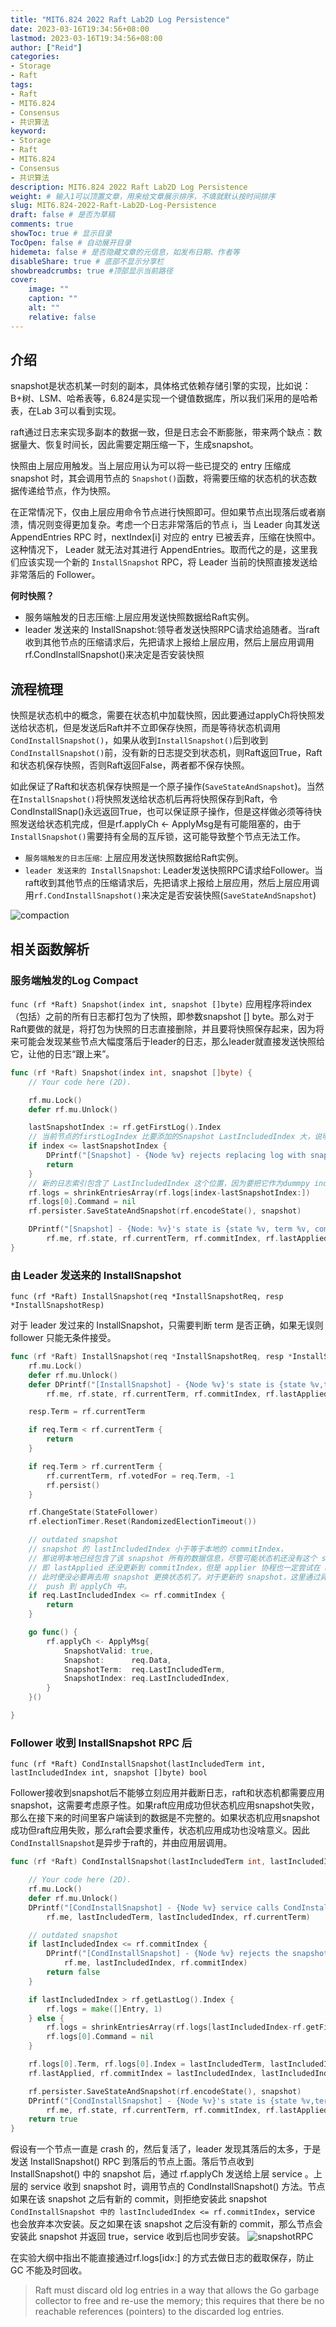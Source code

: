 ```yaml
---
title: "MIT6.824 2022 Raft Lab2D Log Persistence"
date: 2023-03-16T19:34:56+08:00
lastmod: 2023-03-16T19:34:56+08:00
author: ["Reid"]
categories: 
- Storage
- Raft
tags: 
- Raft
- MIT6.824
- Consensus
- 共识算法
keyword:
- Storage
- Raft
- MIT6.824
- Consensus
- 共识算法
description: MIT6.824 2022 Raft Lab2D Log Persistence
weight: # 输入1可以顶置文章，用来给文章展示排序，不填就默认按时间排序
slug: MIT6.824-2022-Raft-Lab2D-Log-Persistence
draft: false # 是否为草稿
comments: true
showToc: true # 显示目录
TocOpen: false # 自动展开目录
hidemeta: false # 是否隐藏文章的元信息，如发布日期、作者等
disableShare: true # 底部不显示分享栏
showbreadcrumbs: true #顶部显示当前路径
cover:
    image: ""
    caption: ""
    alt: ""
    relative: false
---
```



## 介绍 
snapshot是状态机某一时刻的副本，具体格式依赖存储引擎的实现，比如说：B+树、LSM、哈希表等，6.824是实现一个键值数据库，所以我们采用的是哈希表，在Lab 3可以看到实现。

raft通过日志来实现多副本的数据一致，但是日志会不断膨胀，带来两个缺点：数据量大、恢复时间长，因此需要定期压缩一下，生成snapshot。

快照由上层应用触发。当上层应用认为可以将一些已提交的 entry 压缩成 snapshot 时，其会调用节点的 `Snapshot()`函数，将需要压缩的状态机的状态数据传递给节点，作为快照。

在正常情况下，仅由上层应用命令节点进行快照即可。但如果节点出现落后或者崩溃，情况则变得更加复杂。考虑一个日志非常落后的节点 i，当 Leader 向其发送 AppendEntries RPC 时，nextIndex[i] 对应的 entry 已被丢弃，压缩在快照中。这种情况下， Leader 就无法对其进行 AppendEntries。取而代之的是，这里我们应该实现一个新的 `InstallSnapshot` RPC，将 Leader 当前的快照直接发送给非常落后的 Follower。

**何时快照？**
- 服务端触发的日志压缩:上层应用发送快照数据给Raft实例。
- leader 发送来的 InstallSnapshot:领导者发送快照RPC请求给追随者。当raft收到其他节点的压缩请求后，先把请求上报给上层应用，然后上层应用调用rf.CondInstallSnapshot()来决定是否安装快照

## 流程梳理
快照是状态机中的概念，需要在状态机中加载快照，因此要通过applyCh将快照发送给状态机，但是发送后Raft并不立即保存快照，而是等待状态机调用 `CondInstallSnapshot()`，如果从收到`InstallSnapshot()`后到收到`CondInstallSnapshot()`前，没有新的日志提交到状态机，则Raft返回True，Raft和状态机保存快照，否则Raft返回False，两者都不保存快照。

如此保证了Raft和状态机保存快照是一个原子操作(`SaveStateAndSnapshot`)。当然在`InstallSnapshot()`将快照发送给状态机后再将快照保存到Raft，令CondInstallSnap()永远返回True，也可以保证原子操作，但是这样做必须等待快照发送给状态机完成，但是rf.applyCh <- ApplyMsg是有可能阻塞的，由于`InstallSnapshot()`需要持有全局的互斥锁，这可能导致整个节点无法工作。


- `服务端触发的日志压缩`: 上层应用发送快照数据给Raft实例。
- `leader 发送来的 InstallSnapshot`: Leader发送快照RPC请求给Follower。当raft收到其他节点的压缩请求后，先把请求上报给上层应用，然后上层应用调用`rf.CondInstallSnapshot()`来决定是否安装快照(`SaveStateAndSnapshot`)

![compaction](https://github.com/Reid00/image-host/raw/main/20230206/image.5gq1fub2rvc0.webp)

## 相关函数解析

### 服务端触发的Log Compact
`func (rf *Raft) Snapshot(index int, snapshot []byte)`
应用程序将index（包括）之前的所有日志都打包为了快照，即参数snapshot [] byte。那么对于Raft要做的就是，将打包为快照的日志直接删除，并且要将快照保存起来，因为将来可能会发现某些节点大幅度落后于leader的日志，那么leader就直接发送快照给它，让他的日志“跟上来”。
```go
func (rf *Raft) Snapshot(index int, snapshot []byte) {
	// Your code here (2D).

	rf.mu.Lock()
	defer rf.mu.Unlock()

	lastSnapshotIndex := rf.getFirstLog().Index
	// 当前节点的firstLogIndex 比要添加的Snapshot LastIncludedIndex 大，说明已经存在了Snapshot 包含了更多的log
	if index <= lastSnapshotIndex {
		DPrintf("[Snapshot] - {Node %v} rejects replacing log with snapshotIndex %v as current lastSnapshotIndex %v is larger in term %v", rf.me, index, lastSnapshotIndex, rf.currentTerm)
		return
	}
	// 新的日志索引包含了 LastIncludedIndex 这个位置，因为要把它作为dummpy index
	rf.logs = shrinkEntriesArray(rf.logs[index-lastSnapshotIndex:])
	rf.logs[0].Command = nil
	rf.persister.SaveStateAndSnapshot(rf.encodeState(), snapshot)

	DPrintf("[Snapshot] - {Node: %v}'s state is {state %v, term %v, commitIndex %v, lastApplied %v, firstLog %v, lastLogLog %v} after replacing log with snapshotIndex %v as lastSnapshotIndex %v is smaller",
		rf.me, rf.state, rf.currentTerm, rf.commitIndex, rf.lastApplied, rf.getFirstLog(), rf.getLastLog(), index, lastSnapshotIndex)
}
```

### 由 Leader 发送来的 InstallSnapshot
`func (rf *Raft) InstallSnapshot(req *InstallSnapshotReq, resp *InstallSnapshotResp)`

对于 leader 发过来的 InstallSnapshot，只需要判断 term 是否正确，如果无误则 follower 只能无条件接受。
```go
func (rf *Raft) InstallSnapshot(req *InstallSnapshotReq, resp *InstallSnapshotResp) {
	rf.mu.Lock()
	defer rf.mu.Unlock()
	defer DPrintf("[InstallSnapshot] - {Node %v}'s state is {state %v,term %v,commitIndex %v,lastApplied %v,firstLog %v,lastLog %v} before processing InstallSnapshotRequest %v and reply InstallSnapshotResponse %v",
		rf.me, rf.state, rf.currentTerm, rf.commitIndex, rf.lastApplied, rf.getFirstLog(), rf.getLastLog(), req, resp)

	resp.Term = rf.currentTerm

	if req.Term < rf.currentTerm {
		return
	}

	if req.Term > rf.currentTerm {
		rf.currentTerm, rf.votedFor = req.Term, -1
		rf.persist()
	}

	rf.ChangeState(StateFollower)
	rf.electionTimer.Reset(RandomizedElectionTimeout())

	// outdated snapshot
	// snapshot 的 lastIncludedIndex 小于等于本地的 commitIndex，
	// 那说明本地已经包含了该 snapshot 所有的数据信息，尽管可能状态机还没有这个 snapshot 新，
	// 即 lastApplied 还没更新到 commitIndex，但是 applier 协程也一定尝试在 apply 了，
	// 此时便没必要再去用 snapshot 更换状态机了。对于更新的 snapshot，这里通过异步的方式将其
	//  push 到 applyCh 中。
	if req.LastIncludedIndex <= rf.commitIndex {
		return
	}

	go func() {
		rf.applyCh <- ApplyMsg{
			SnapshotValid: true,
			Snapshot:      req.Data,
			SnapshotTerm:  req.LastIncludedTerm,
			SnapshotIndex: req.LastIncludedIndex,
		}
	}()

}
```

### Follower 收到 InstallSnapshot RPC 后
`func (rf *Raft) CondInstallSnapshot(lastIncludedTerm int, lastIncludedIndex int, snapshot []byte) bool`

Follower接收到snapshot后不能够立刻应用并截断日志，raft和状态机都需要应用snapshot，这需要考虑原子性。如果raft应用成功但状态机应用snapshot失败，那么在接下来的时间里客户端读到的数据是不完整的。如果状态机应用snapshot成功但raft应用失败，那么raft会要求重传，状态机应用成功也没啥意义。因此`CondInstallSnapshot`是异步于raft的，并由应用层调用。

```go
func (rf *Raft) CondInstallSnapshot(lastIncludedTerm int, lastIncludedIndex int, snapshot []byte) bool {

	// Your code here (2D).
	rf.mu.Lock()
	defer rf.mu.Unlock()
	DPrintf("[CondInstallSnapshot] - {Node %v} service calls CondInstallSnapshot with lastIncludedTerm %v and lastIncludedIndex %v to check whether snapshot is still valid in term %v",
		rf.me, lastIncludedTerm, lastIncludedIndex, rf.currentTerm)

	// outdated snapshot
	if lastIncludedIndex <= rf.commitIndex {
		DPrintf("[CondInstallSnapshot] - {Node %v} rejects the snapshot which lastIncludedIndex is %v because commitIndex %v is larger",
			rf.me, lastIncludedIndex, rf.commitIndex)
		return false
	}

	if lastIncludedIndex > rf.getLastLog().Index {
		rf.logs = make([]Entry, 1)
	} else {
		rf.logs = shrinkEntriesArray(rf.logs[lastIncludedIndex-rf.getFirstLog().Index:])
		rf.logs[0].Command = nil
	}

	rf.logs[0].Term, rf.logs[0].Index = lastIncludedTerm, lastIncludedIndex
	rf.lastApplied, rf.commitIndex = lastIncludedIndex, lastIncludedIndex

	rf.persister.SaveStateAndSnapshot(rf.encodeState(), snapshot)
	DPrintf("[CondInstallSnapshot] - {Node %v}'s state is {state %v,term %v,commitIndex %v,lastApplied %v,firstLog %v,lastLog %v} after accepting the snapshot which lastIncludedTerm is %v, lastIncludedIndex is %v",
		rf.me, rf.state, rf.currentTerm, rf.commitIndex, rf.lastApplied, rf.getFirstLog(), rf.getLastLog(), lastIncludedTerm, lastIncludedIndex)
	return true
}
```

假设有一个节点一直是 crash 的，然后复活了，leader 发现其落后的太多，于是发送 InstallSnapshot() RPC 到落后的节点上面。落后节点收到 InstallSnapshot() 中的 snapshot 后，通过 rf.applyCh 发送给上层 service 。上层的 service 收到 snapshot 时，调用节点的 CondInstallSnapshot() 方法。节点如果在该 snapshot 之后有新的 commit，则拒绝安装此 snapshot `CondInstallSnapshot 中的 lastIncludedIndex <= rf.commitIndex`，service 也会放弃本次安装。反之如果在该 snapshot 之后没有新的 commit，那么节点会安装此 snapshot 并返回 true，service 收到后也同步安装。
![snapshotRPC](https://github.com/Reid00/image-host/raw/main/20230206/image.5xbtc7a97o40.webp)

在实验大纲中指出不能直接通过rf.logs[idx:] 的方式去做日志的截取保存，防止GC 不能及时回收。
>Raft must discard old log entries in a way that allows the Go garbage collector to free and re-use the memory; this requires that there be no reachable references (pointers) to the discarded log entries.